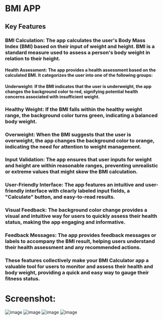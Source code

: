 # BMI APP

## Key Features

### BMI Calculation: The app calculates the user's Body Mass Index (BMI) based on their input of weight and height. BMI is a standard measure used to assess a person's body weight in relation to their height.

#### Health Assessment: The app provides a health assessment based on the calculated BMI. It categorizes the user into one of the following groups:

#### Underweight: If the BMI indicates that the user is underweight, the app changes the background color to red, signifying potential health concerns associated with insufficient weight.
### Healthy Weight: If the BMI falls within the healthy weight range, the background color turns green, indicating a balanced body weight.
### Overweight: When the BMI suggests that the user is overweight, the app changes the background color to orange, indicating the need for attention to weight management.
### Input Validation: The app ensures that user inputs for weight and height are within reasonable ranges, preventing unrealistic or extreme values that might skew the BMI calculation.

### User-Friendly Interface: The app features an intuitive and user-friendly interface with clearly labeled input fields, a "Calculate" button, and easy-to-read results.

### Visual Feedback: The background color change provides a visual and intuitive way for users to quickly assess their health status, making the app engaging and informative.

### Feedback Messages: The app provides feedback messages or labels to accompany the BMI result, helping users understand their health assessment and any recommended actions.

### These features collectively make your BMI Calculator app a valuable tool for users to monitor and assess their health and body weight, providing a quick and easy way to gauge their fitness status.

# Screenshot:
![image](https://github.com/saicharan21-dev/bmi_app/assets/75615707/6694e605-a8bd-4656-9daa-56350dc0113d)
![image](https://github.com/saicharan21-dev/bmi_app/assets/75615707/e31e21b2-e270-4cba-8880-c49fe44a1f22)
![image](https://github.com/saicharan21-dev/bmi_app/assets/75615707/06de26db-c70b-49d7-a35b-4314e93504d4)
![image](https://github.com/saicharan21-dev/bmi_app/assets/75615707/96f27573-042a-4427-9fc3-98778bf608cd)


